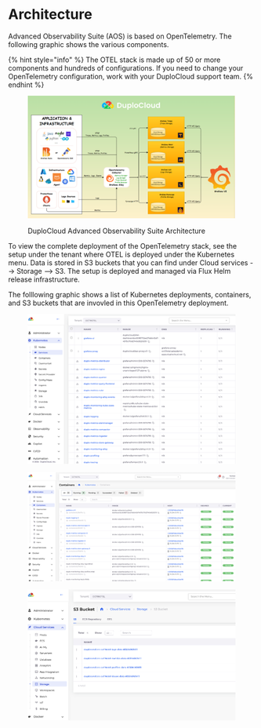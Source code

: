 # Architecture

Advanced Observability Suite (AOS) is based on OpenTelemetry. The following graphic shows the various components.

{% hint style="info" %}
The OTEL stack is made up of 50 or more components and hundreds of configurations. If you need to change your OpenTelemetry configuration, work with your DuploCloud support team.
{% endhint %}

<figure><img src="../../.gitbook/assets/OAS_Arch.png" alt=""><figcaption><p>DuploCloud Advanced Observability Suite Architecture</p></figcaption></figure>

To view the complete deployment of the OpenTelemetry stack, see the setup under the tenant where OTEL is deployed under the Kubernetes menu. Data is stored in S3 buckets that you can find under Cloud services --> Storage --> S3. The setup is deployed and managed via Flux Helm release infrastructure.

The folllowing graphic shows a list of Kubernetes deployments, containers, and S3 buckets that are invovled in this OpenTelemetry deployment.

<figure><img src="../../.gitbook/assets/image (447).png" alt=""><figcaption></figcaption></figure>

<figure><img src="../../.gitbook/assets/image (448).png" alt=""><figcaption></figcaption></figure>

<figure><img src="../../.gitbook/assets/image (449).png" alt=""><figcaption></figcaption></figure>
